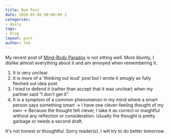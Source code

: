 ```yaml
---
title: Bad Post
date: 2020-05-06 00:00:00 Z
categories:
- daily
tags:
- blog
layout: post
author: Ted
---
```


My recent post of [Mind-Body Paradox](https://tedslocum.com/daily/2020/05/04/mind-body-paradox) is not sitting well. More bluntly, I dislike almost everything about it and am annoyed when remembering it.

1. It is very unclear.
2. It is more of a 'thinking out loud' post but I wrote it smugly as fully fleshed out idea post.
3. I tried to defend it (rather than accept that it was unclear) when my partner said "I don't get it".
4. It is a symptom of a common phenomenon in my mind where a smart person says something smart -> I have one clever-feeling thought of my own -> Because the thought felt clever, I take it as correct or insightful without any reflection or consideration. Usually the thought is pretty garbage or needs a second draft.  

It's not honest or thoughtful. Sorry reader(s). I will try to do better tomorrow.
